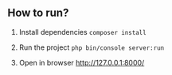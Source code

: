 How to run?
--

1. Install dependencies `composer install`

2. Run the project `php bin/console server:run`  

3. Open in browser http://127.0.0.1:8000/
